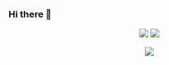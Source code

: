 ### Hi there 👋
<p align = "center">
  <img  src = "https://github-readme-stats.vercel.app/api?username=haeimalan&show_icons=true&theme=radical&line_height=27">
  <img src = "https://github-readme-stats.vercel.app/api/top-langs/?username=haeimalan&theme=radical">
</p>

<p align = "center">
 <img  src="https://github-readme-streak-stats.herokuapp.com/?user=haeimalan&show_icons=true&locale=en&layout=compact&theme=radical&line_height=0" />
</p> 


<!--
**HaeImAlan/HaeImAlan** is a ✨ _special_ ✨ repository because its `README.md` (this file) appears on your GitHub profile.

Here are some ideas to get you started:

- 🔭 I’m currently working on ...
- 🌱 I’m currently learning ...
- 👯 I’m looking to collaborate on ...
- 🤔 I’m looking for help with ...
- 💬 Ask me about ...
- 📫 How to reach me: ...
- 😄 Pronouns: ...
- ⚡ Fun fact: ...
-->

